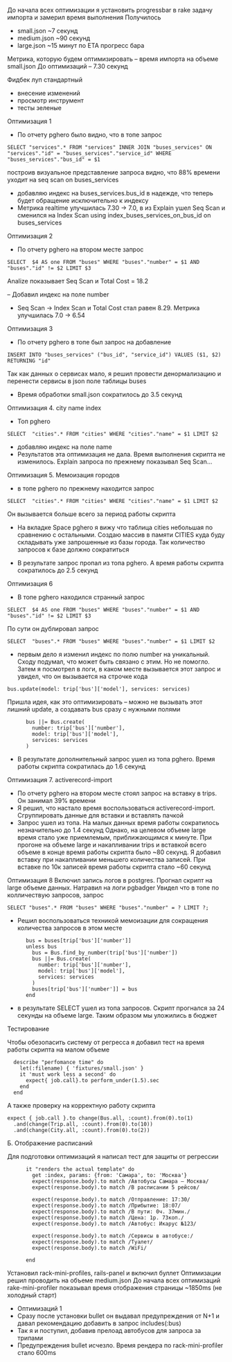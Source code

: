 До начала всех оптимизации я установить progressbar в rake задачу импорта и замерил время выполнения 
Получилось
- small.json ~7 секунд
- medium.json ~90 секунд
- large.json ~15 минут по ETA прогресс бара

Метрика, которую будем оптимизировать – время импорта на объеме small.json
До оптимизаций – 7.30 секунд

Фидбек луп стандартный
- внесение изменений
- просмотр инструмент
- тесты зеленые

Оптимизация 1

- По отчету pghero было видно, что в топе запрос
```
SELECT "services".* FROM "services" INNER JOIN "buses_services" ON "services"."id" = "buses_services"."service_id" WHERE "buses_services"."bus_id" = $1
```
построив визуальное представление запроса видно, что 88% времени уходит на seq scan on buses_services 

- добавляю индекс на buses_services.bus_id в надежде, что теперь будет обращение исключительно к индексу
- Метрика realtime улучшилась 7.30 -> 7.0, в из Explain ушел Seq Scan и сменился на Index Scan using index_buses_services_on_bus_id on buses_services 

Оптимизация 2

- По отчету pghero на втором месте запрос

```
SELECT  $4 AS one FROM "buses" WHERE "buses"."number" = $1 AND "buses"."id" != $2 LIMIT $3
```

Analize показывает Seq Scan и Total Cost = 18.2

– Добавил индекс на поле number
- Seq Scan -> Index Scan и Total Cost стал равен 8.29. Метрика улучшилась 7.0 -> 6.54

Оптимизация 3
- По отчету pghero в топе был запрос на добавление
```
INSERT INTO "buses_services" ("bus_id", "service_id") VALUES ($1, $2) RETURNING "id"
```
Так как данных о сервисах мало, я решил провести денормализацию и перенести сервисы в json поле таблицы buses

- Время обработки small.json сократилось до 3.5 секунд


Оптимизация 4. city name index
- Топ pghero
```
SELECT  "cities".* FROM "cities" WHERE "cities"."name" = $1 LIMIT $2

```
- добавляю индекс на поле name
- Результатов эта оптимизация не дала. Время выполнения скрипта не изменилось. Explain запроса по прежнему показывал Seq Scan...

Оптимизация 5. Мемоизация городов
- в топе pghero по прежнему находится запрос 
```
SELECT  "cities".* FROM "cities" WHERE "cities"."name" = $1 LIMIT $2
```
Он вызывается больше всего за период работы скрипта

- На вкладке Space pghero я вижу что таблица cities небольшая по сравнению с остальными. Создаю массив в памяти CITIES куда буду складывать уже запрошенные из базы города. Так количество запросов к базе должно сократиться

- В результате запрос пропал из топа pghero. А время работы скрипта сократилось до 2.5 секунд

Оптимизация 6

- В топе pghero находился странный запрос
```
SELECT  $4 AS one FROM "buses" WHERE "buses"."number" = $1 AND "buses"."id" != $2 LIMIT $3
```
По сути он дублировал запрос 
```
SELECT  "buses".* FROM "buses" WHERE "buses"."number" = $1 LIMIT $2
```

- первым дело я изменил индекс по полю number на уникальный. Сходу подумал, что может быть связано с этим. Но не помогло. Затем я посмотрел в логи, в каком месте вызывается этот запрос и увидел, что он вызывается на строчке кода 
```
bus.update(model: trip['bus']['model'], services: services)
```
Пришла идея, как это оптимизировать – можно не вызывать этот лишний update, а создавать bus сразу с нужными полями
```
      bus ||= Bus.create(
        number: trip['bus']['number'],
        model: trip['bus']['model'], 
        services: services
      )
```

- В результате дополнительный запрос ушел из топа pghero. Время работы скрипта сократилась до 1.6 секунд

Оптимизация 7. activerecord-import
- По отчету pghero на втором месте стоял запрос на вставку в trips. Он занимал 39% времени
- Я решил, что настало время воспользоваться activerecord-import. Сгруппировать данные для вставки и вставлять пачкой
- Запрос ушел из топа. На малых данных время работы сократилось незначительно до 1.4 секунд
Однако, на целевом объеме large время стало уже приемлемым, приближающимся к минуте. 
При прогоне на объеме large и накапливании trips и вставкой всего объеме в конце время работы скрипта было ~80 секунд. Я добавил вставку при накапливании меньшего количества записей. При вставке по 10к записей время работы скрипта стало ~60 секунд

Оптимизация 8
Включил запись логов в postgres. Прогнал скрипт на large объеме данных. Натравил на логи pgbadger
Увидел что в топе по колличествую запросов, запрос
```
SELECT "buses".* FROM "buses" WHERE "buses"."number" = ? LIMIT ?;
```

- Решил воспользоваться техникой мемоизации для сокращения количества запросов в этом месте
```
      bus = buses[trip['bus']['number']]
      unless bus
        bus = Bus.find_by_number(trip['bus']['number'])
        bus ||= Bus.create(
          number: trip['bus']['number'],
          model: trip['bus']['model'], 
          services: services
        )
        buses[trip['bus']['number']] = bus
      end
```

- в результате SELECT ушел из топа запросов. Скрипт прогнался за 24 секунды на объеме large. Таким образом мы уложились в бюджет

Тестирование

Чтобы обезопасить систему от регресса я добавил тест на время работы скрипта на малом объеме
```
  describe "perfomance time" do
    let(:filename) { 'fixtures/small.json' }
    it 'must work less a second' do
      expect{ job.call}.to perform_under(1.5).sec
    end
  end
```
А также проверку на корректную работу скрипта
```
expect { job.call }.to change(Bus.all, :count).from(0).to(1)
  .and(change(Trip.all, :count).from(0).to(10))
  .and(change(City.all, :count).from(0).to(2))
```

Б. Отображение расписаний

Для подготовки оптимизаций я написал тест для защиты от регрессии
```
      it "renders the actual template" do
        get :index, params: {from: 'Самара', to: 'Москва'}
        expect(response.body).to match /Автобусы Самара – Москва/
        expect(response.body).to match /В расписании 5 рейсов/

        expect(response.body).to match /Отправление: 17:30/
        expect(response.body).to match /Прибытие: 18:07/
        expect(response.body).to match /В пути: 0ч. 37мин./
        expect(response.body).to match /Цена: 1р. 73коп./
        expect(response.body).to match /Автобус: Икарус №123/

        expect(response.body).to match /Сервисы в автобусе:/
        expect(response.body).to match /Туалет/
        expect(response.body).to match /WiFi/
        
      end

```

Установил rack-mini-profiles, rails-panel и включил буллет
Оптимизации решил проводить на объеме medium.json
До начала всех оптимизаций rake-mini-profiler показывал время отображения страницы ~1850ms (не холодный старт)

- Оптимизаций 1
- Сразу после установки bullet он выдавал предупреждения от N+1 и давал рекомендацию добавить в запрос includes(:bus)
- Так я и поступил, добавив прелоад автобусов для запроса за трипами
- Предупреждения bullet исчезло. Время рендера по rack-mini-profiler стало 600ms
